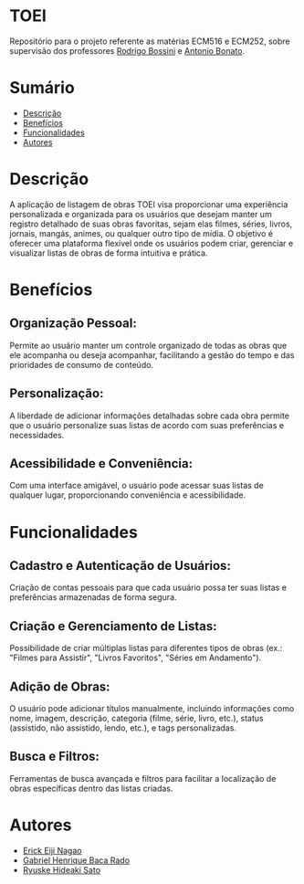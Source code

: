 # TOEI
Repositório para o projeto referente as matérias ECM516 e ECM252, sobre supervisão dos professores [Rodrigo Bossini](https://github.com/professorbossini) e [Antonio Bonato](https://github.com/asbonato).

# Sumário

- [Descrição](#Descrição)
- [Benefícios](#Benefícios)
- [Funcionalidades](#Funcionalidades)
- [Autores](#Autores)


# Descrição 

A aplicação de listagem de obras TOEI visa proporcionar uma experiência personalizada e organizada para os usuários que desejam manter um registro detalhado de suas obras favoritas, sejam elas filmes, séries, livros, jornais, mangás, animes, ou qualquer outro tipo de mídia. O objetivo é oferecer uma plataforma flexível onde os usuários podem criar, gerenciar e visualizar listas de obras de forma intuitiva e prática.

# Benefícios

## Organização Pessoal:

Permite ao usuário manter um controle organizado de todas as obras que ele acompanha ou deseja acompanhar, facilitando a gestão do tempo e das prioridades de consumo de conteúdo.

## Personalização:

A liberdade de adicionar informações detalhadas sobre cada obra permite que o usuário personalize suas listas de acordo com suas preferências e necessidades.

## Acessibilidade e Conveniência:

Com uma interface amigável, o usuário pode acessar suas listas de qualquer lugar, proporcionando conveniência e acessibilidade.

# Funcionalidades

## Cadastro e Autenticação de Usuários:

Criação de contas pessoais para que cada usuário possa ter suas listas e preferências armazenadas de forma segura.

## Criação e Gerenciamento de Listas:

Possibilidade de criar múltiplas listas para diferentes tipos de obras (ex.: "Filmes para Assistir", "Livros Favoritos", "Séries em Andamento").

## Adição de Obras:

O usuário pode adicionar títulos manualmente, incluindo informações como nome, imagem, descrição, categoria (filme, série, livro, etc.), status (assistido, não assistido, lendo, etc.), e tags personalizadas.

## Busca e Filtros:

Ferramentas de busca avançada e filtros para facilitar a localização de obras específicas dentro das listas criadas.

# Autores

- [Erick Eiji Nagao](https://github.com/ErickNagao)
- [Gabriel Henrique Baca Rado](https://github.com/Gabriel-HBR)
- [Ryuske Hideaki Sato](https://github.com/Dragonrhs)
